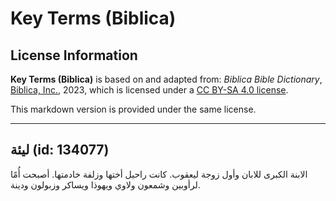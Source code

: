 # Key Terms (Biblica)

## License Information

**Key Terms (Biblica)** is based on and adapted from: _Biblica Bible Dictionary_, [Biblica, Inc.](https://www.biblica.com/), 2023, which is licensed under a [CC BY-SA 4.0 license](https://creativecommons.org/licenses/by-sa/4.0/legalcode.en).

This markdown version is provided under the same license.



--------------------------------

## ليئة (id: 134077)

الابنة الكبرى للابان وأول زوجة ليعقوب. كانت راحيل أختها وزلفة خادمتها. أصبحت أُمًا لرأوبين وشمعون ولاوي ويهوذا ويساكر وزبولون ودينة.


